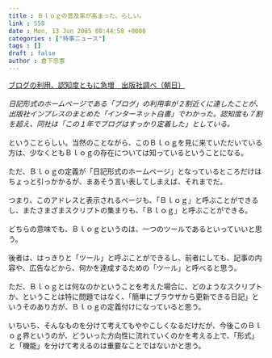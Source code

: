 ```yaml
---
title : Ｂｌｏｇの普及率が高まった、らしい。
link : 558
date : Mon, 13 Jun 2005 08:44:58 +0000
categories : ["時事ニュース"]
tags : []
draft : false
author : 倉下忠憲
---
```


<A HREF="http://www.asahi.com/life/update/0611/008.html?t" TARGET="_blank">ブログの利用、認知度ともに急増　出版社調べ（朝日）</A><BR><BR><I>日記形式のホームページである「ブログ」の利用率が２割近くに達したことが、出版社インプレスのまとめた「インターネット白書」でわかった。認知度も７割を超え、同社は「この１年でブログはすっかり定着した」としている。 </I><BR><BR>ということらしい。当然のことながら、このＢｌｏｇを見に来ていただいている方は、少なくともＢｌｏｇの存在については知っているということになる。<BR><BR>ただ、Ｂｌｏｇの定義が「日記形式のホームページ」となっているところだけはちょっと引っかかるが、まあそう言い表してしまえば、それまでだ。<BR><BR>つまり、このアドレスと表示されるページも、「Ｂｌｏｇ」と呼ぶことができるし、またさまざまスクリプトの集まりも、「Ｂｌｏｇ」と呼ぶことができる。<BR><BR>どちらの意味でも、Ｂｌｏｇというのは、一つのツールであるといっていいと思う。<BR><BR>後者は、はっきりと「ツール」と呼ぶことができるし、前者にしても、記事の内容や、広告などから、何かを達成するための「ツール」と呼べると思う。<BR><BR>ただ、Ｂｌｏｇとは何なのかということを考えた場合に、どのようなスクリプトか、ということは特に問題ではなく、「簡単にブラウザから更新できる日記」というそのあり方が、Ｂｌｏｇの定義付けになっていると思う。<BR><BR>いちいち、そんなものを分けて考えてもややこしくなるだけだが、今後このＢｌｏｇ界というのが、どういった方向性に流れていくのかを考える上で、「形式」と「機能」を分けて考えるのは重要なことではないかと思う。<BR><BR><br><br>
